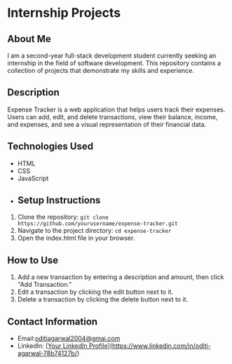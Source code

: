 
# Internship Projects

## About Me
I am a second-year full-stack development student currently seeking an internship in the field of software development. This repository contains a collection of projects that demonstrate my skills and experience.
## Description
Expense Tracker is a web application that helps users track their expenses. Users can add, edit, and delete transactions, view their balance, income, and expenses, and see a visual representation of their financial data.

## Technologies Used
- HTML
- CSS
- JavaScript
- ## Setup Instructions
1. Clone the repository: `git clone https://github.com/yourusername/expense-tracker.git`
2. Navigate to the project directory: `cd expense-tracker`
3. Open the index.html file in your browser.

## How to Use
1. Add a new transaction by entering a description and amount, then click "Add Transaction."
2. Edit a transaction by clicking the edit button next to it.
3. Delete a transaction by clicking the delete button next to it.

## Contact Information
- Email:oditiagarwal2004@gmai.com
- LinkedIn: [[Your LinkedIn Profile](https://www.linkedin.com/in/yourprofile/)](https://www.linkedin.com/in/oditi-agarwal-78b74127b/)

